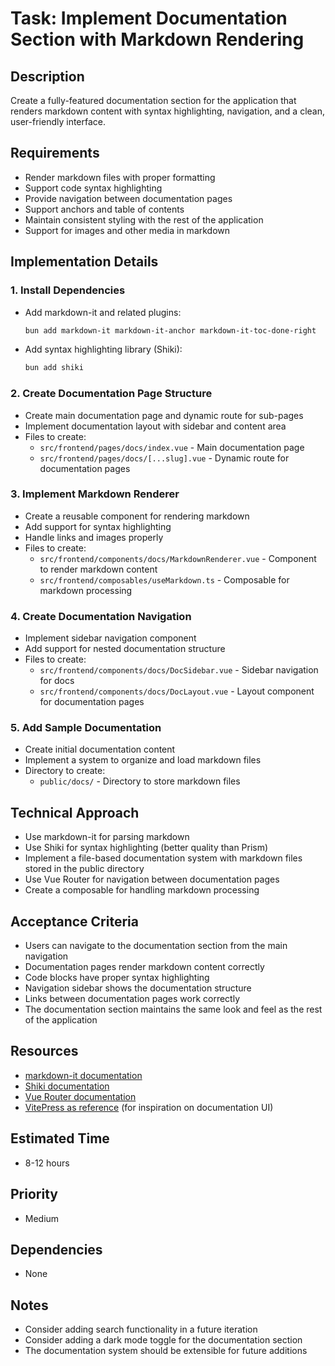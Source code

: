 # Task: Implement Documentation Section with Markdown Rendering

## Description

Create a fully-featured documentation section for the application that renders markdown content with syntax highlighting, navigation, and a clean, user-friendly interface.

## Requirements

- Render markdown files with proper formatting
- Support code syntax highlighting
- Provide navigation between documentation pages
- Support anchors and table of contents
- Maintain consistent styling with the rest of the application
- Support for images and other media in markdown

## Implementation Details

### 1. Install Dependencies

- Add markdown-it and related plugins:
  ```bash
  bun add markdown-it markdown-it-anchor markdown-it-toc-done-right
  ```
- Add syntax highlighting library (Shiki):
  ```bash
  bun add shiki
  ```

### 2. Create Documentation Page Structure

- Create main documentation page and dynamic route for sub-pages
- Implement documentation layout with sidebar and content area
- Files to create:
  - `src/frontend/pages/docs/index.vue` - Main documentation page
  - `src/frontend/pages/docs/[...slug].vue` - Dynamic route for documentation pages

### 3. Implement Markdown Renderer

- Create a reusable component for rendering markdown
- Add support for syntax highlighting
- Handle links and images properly
- Files to create:
  - `src/frontend/components/docs/MarkdownRenderer.vue` - Component to render markdown content
  - `src/frontend/composables/useMarkdown.ts` - Composable for markdown processing

### 4. Create Documentation Navigation

- Implement sidebar navigation component
- Add support for nested documentation structure
- Files to create:
  - `src/frontend/components/docs/DocSidebar.vue` - Sidebar navigation for docs
  - `src/frontend/components/docs/DocLayout.vue` - Layout component for documentation pages

### 5. Add Sample Documentation

- Create initial documentation content
- Implement a system to organize and load markdown files
- Directory to create:
  - `public/docs/` - Directory to store markdown files

## Technical Approach

- Use markdown-it for parsing markdown
- Use Shiki for syntax highlighting (better quality than Prism)
- Implement a file-based documentation system with markdown files stored in the public directory
- Use Vue Router for navigation between documentation pages
- Create a composable for handling markdown processing

## Acceptance Criteria

- Users can navigate to the documentation section from the main navigation
- Documentation pages render markdown content correctly
- Code blocks have proper syntax highlighting
- Navigation sidebar shows the documentation structure
- Links between documentation pages work correctly
- The documentation section maintains the same look and feel as the rest of the application

## Resources

- [markdown-it documentation](https://github.com/markdown-it/markdown-it)
- [Shiki documentation](https://github.com/shikijs/shiki)
- [Vue Router documentation](https://router.vuejs.org/)
- [VitePress as reference](https://vitepress.dev/) (for inspiration on documentation UI)

## Estimated Time

- 8-12 hours

## Priority

- Medium

## Dependencies

- None

## Notes

- Consider adding search functionality in a future iteration
- Consider adding a dark mode toggle for the documentation section
- The documentation system should be extensible for future additions
